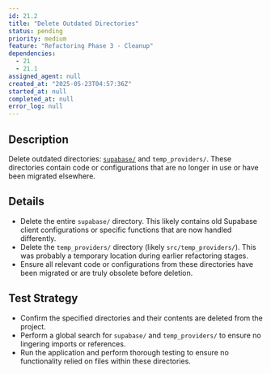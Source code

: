 ```yaml
---
id: 21.2
title: "Delete Outdated Directories"
status: pending
priority: medium
feature: "Refactoring Phase 3 - Cleanup"
dependencies:
  - 21
  - 21.1
assigned_agent: null
created_at: "2025-05-23T04:57:36Z"
started_at: null
completed_at: null
error_log: null
---
```


## Description

Delete outdated directories: [`supabase/`](supabase/:0) and `temp_providers/`. These directories contain code or configurations that are no longer in use or have been migrated elsewhere.

## Details

- Delete the entire `supabase/` directory. This likely contains old Supabase client configurations or specific functions that are now handled differently.
- Delete the `temp_providers/` directory (likely `src/temp_providers/`). This was probably a temporary location during earlier refactoring stages.
- Ensure all relevant code or configurations from these directories have been migrated or are truly obsolete before deletion.

## Test Strategy

- Confirm the specified directories and their contents are deleted from the project.
- Perform a global search for `supabase/` and `temp_providers/` to ensure no lingering imports or references.
- Run the application and perform thorough testing to ensure no functionality relied on files within these directories.
